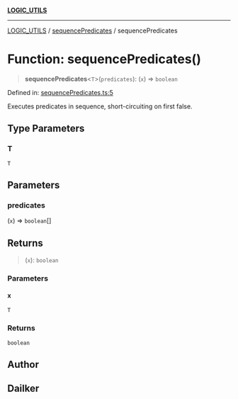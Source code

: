 [**LOGIC_UTILS**](../../README.md)

***

[LOGIC_UTILS](../../README.md) / [sequencePredicates](../README.md) / sequencePredicates

# Function: sequencePredicates()

> **sequencePredicates**\<`T`\>(`predicates`): (`x`) => `boolean`

Defined in: [sequencePredicates.ts:5](https://github.com/dailker/everyutil/blob/2c6c8c707de5d4a5d228d272d2d21855929838e2/src/logic/sequencePredicates.ts#L5)

Executes predicates in sequence, short-circuiting on first false.

## Type Parameters

### T

`T`

## Parameters

### predicates

(`x`) => `boolean`[]

## Returns

> (`x`): `boolean`

### Parameters

#### x

`T`

### Returns

`boolean`

## Author

## Dailker
